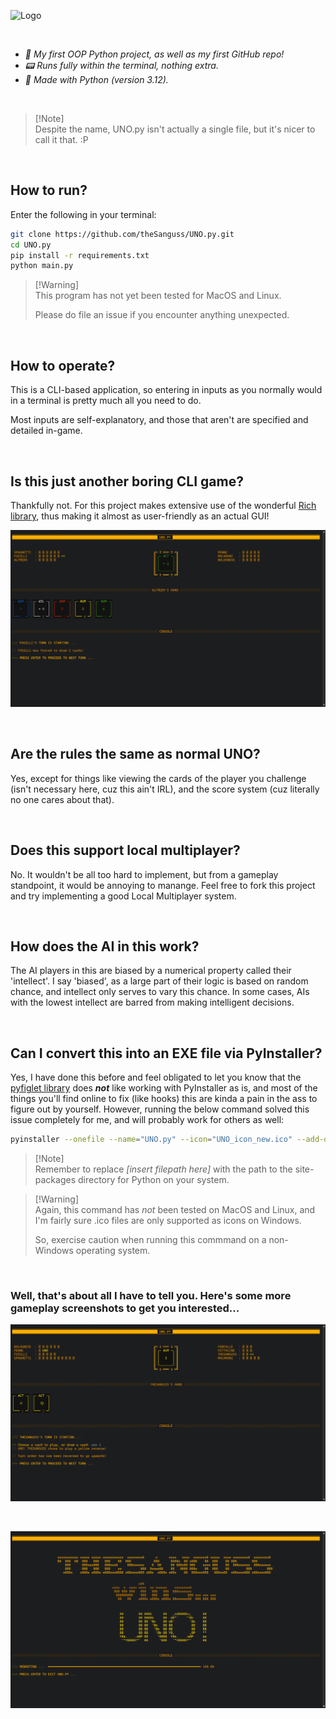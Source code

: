 ![Logo](/UNO_icon_new.ico)

<br>

<i>
<ul>
<li>🚀 My first OOP Python project, as well as my first GitHub repo!
<li>📟 Runs fully within the terminal, nothing extra.
<li>🐍 Made with Python (version 3.12).
</ul>
</i>

<br>

> [!Note]\
> Despite the name, UNO.py isn't actually a single file, but it's nicer to call it that. :P

<br>

## How to run?

Enter the following in your terminal:

```bash
git clone https://github.com/theSanguss/UNO.py.git
cd UNO.py
pip install -r requirements.txt
python main.py
```

> [!Warning]\
> This program has not yet been tested for MacOS and Linux.
>
> Please do file an issue if you encounter anything unexpected.

<br>

## How to operate?

This is a CLI-based application, so entering in inputs as you normally would in a terminal is pretty much all you need to do.

Most inputs are self-explanatory, and those that aren't are specified and detailed in-game.

<br>

## Is this just another boring CLI game?

Thankfully not. For this project makes extensive use of the wonderful [Rich library](https://github.com/Textualize/rich/), thus making it almost as user-friendly as an actual GUI!

![UI rich in Rich formatting](/Gameplay%20Images/variety_of_cards_in_hand.png)

<br>

## Are the rules the same as normal UNO?

Yes, except for things like viewing the cards of the player you challenge (isn't necessary here, cuz this ain't IRL), and the score system (cuz literally no one cares about that).

<br>

## Does this support local multiplayer?

No. It wouldn't be all too hard to implement, but from a gameplay standpoint, it would be annoying to manange. Feel free to fork this project and try implementing a good Local Multiplayer system.

<br>

## How does the AI in this work?

The AI players in this are biased by a numerical property called their 'intellect'. I say 'biased', as a large part of their logic is based on random chance, and intellect only serves to vary this chance. In some cases, AIs with the lowest intellect are barred from making intelligent decisions.

<br>

## Can I convert this into an EXE file via PyInstaller?

Yes, I have done this before and feel obligated to let you know that the [pyfiglet library](https://github.com/pwaller/pyfiglet/) does **_not_** like working with PyInstaller as is, and most of the things you'll find online to fix (like hooks) this are kinda a pain in the ass to figure out by yourself. However, running the below command solved this issue completely for me, and will probably work for others as well:

```bash
pyinstaller --onefile --name="UNO.py" --icon="UNO_icon_new.ico" --add-data "[insert filepath here]\site-packages\pyfiglet\fonts;.\pyfiglet\fonts" main.py
```

> [!Note]\
> Remember to replace _[insert filepath here]_ with the path to the site-packages directory for Python on your system.

> [!Warning]\
> Again, this command has _not_ been tested on MacOS and Linux, and I'm fairly sure .ico files are only supported as icons on Windows.
>
> So, exercise caution when running this commmand on a non-Windows operating system.

<br>

### Well, that's about all I have to tell you. Here's some more gameplay screenshots to get you interested...

![UNO! declared & turn order reversed](/Gameplay%20Images/declared_uno_and%20reversed_turn_order.png)

<br>

![Victory Screen](/Gameplay%20Images/lesgo_i_win.png)

